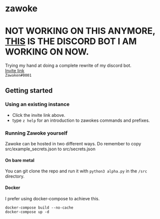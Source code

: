 # zawoke
# NOT WORKING ON THIS ANYMORE, [THIS](https://github.com/Zawaken/zawoke.ts) IS THE DISCORD BOT I AM WORKING ON NOW.



Trying my hand at doing a complete rewrite of my discord bot.
<br>[Invite link](https://discordapp.com/oauth2/authorize?client_id=319005959022313483&scope=bot&permissions=2146958591)
<br>`Zawaken#0001`

## Getting started

### Using an existing instance
 - Click the invite link above.
 - type `z help` for an introduction to zawokes commands and prefixes.

### Running Zawoke yourself
Zawoke can be hosted in two different ways.
Do remember to copy src/example_secrets.json to src/secrets.json

#### On bare metal
You can git clone the repo and run it with `python3 alpha.py` in the `/src` directory.

#### Docker

I prefer using docker-compose to achieve this.

```
docker-compose build --no-cache
docker-compose up -d
```
